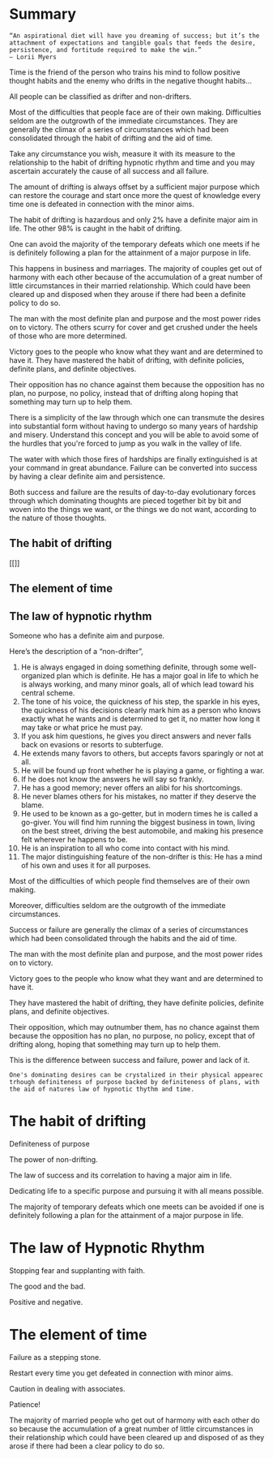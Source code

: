 # Summary

	“An aspirational diet will have you dreaming of success; but it’s the attachment of expectations and tangible goals that feeds the desire, persistence, and fortitude required to make the win.”  
	— Lorii Myers

Time is the friend of the person who trains his mind to follow positive thought habits and the enemy who drifts in the negative thought habits...

All people can be classified as drifter and non-drifters.

Most of the difficulties that people face are of their own making. Difficulties seldom are the outgrowth of the immediate circumstances. They are generally the climax of a series of circumstances which had been consolidated through the habit of drifting and the aid of time.

Take any circumstance you wish, measure it with its measure to the relationship to the habit of drifting hypnotic rhythm and time and you may ascertain accurately the cause of all success and all failure.

The amount of drifting is always offset by a sufficient major purpose which  can restore the courage and start once more the quest of knowledge every time one is defeated in connection with the minor aims.

The habit of drifting is hazardous and only 2% have a definite major aim in life. The other 98% is caught in the habit of drifting.

One can avoid the majority of the temporary defeats which one meets if he is definitely following a plan for the attainment of a major purpose in life.

This happens in business and marriages. The majority of couples get out of harmony with each other because of the accumulation of a great number of little circumstances in their married relationship. Which could have been cleared up and disposed when they arouse if there had been a definite policy to do so.

The man with the most definite plan and purpose and the most power rides on to victory. The others scurry for cover and get crushed under the heels of those who are more determined.

Victory goes to the people who know what they want and are determined to have it. They have mastered the habit of drifting, with definite policies, definite plans, and definite objectives. 

Their opposition has no chance against them because the opposition has no plan, no purpose, no policy, instead that of drifting along hoping that something may turn up to help them.

There is a simplicity of the law through which one can transmute the desires into substantial form without having to undergo so many years of hardship and misery. Understand this concept and you will be able to avoid some of the hurdles that you're forced to jump as you walk in the valley of life.

The water with which those fires of hardships are finally extinguished is at your command in great abundance. Failure can be converted into success by having a clear definite aim and persistence.

Both success and failure are the results of day-to-day evolutionary forces through which dominating thoughts are pieced together bit by bit and woven into the things we want, or the things we do not want, according to the nature of those thoughts.


## The habit of drifting
[[]]

## The element of time


## The law of hypnotic rhythm


Someone who has a definite aim and purpose. 

Here’s the description of a “non-drifter”, 

1.  He is always engaged in doing something definite, through some well-organized plan which is definite. He has a major goal in life to which he is always working, and many minor goals, all of which lead toward his central scheme.
2.  The tone of his voice, the quickness of his step, the sparkle in his eyes, the quickness of his decisions clearly mark him as a person who knows exactly what he wants and is determined to get it, no matter how long it may take or what price he must pay.
3.  If you ask him questions, he gives you direct answers and never falls back on evasions or resorts to subterfuge.
4.  He extends many favors to others, but accepts favors sparingly or not at all.
5.  He will be found up front whether he is playing a game, or fighting a war.
6.  If he does not know the answers he will say so frankly.
7.  He has a good memory; never offers an alibi for his shortcomings.
8.  He never blames others for his mistakes, no matter if they deserve the blame.
9.  He used to be known as a go-getter, but in modern times he is called a go-giver. You will find him running the biggest business in town, living on the best street, driving the best automobile, and making his presence felt wherever he happens to be.
10.  He is an inspiration to all who come into contact with his mind.
11.  The major distinguishing feature of the non-drifter is this: He has a mind of his own and uses it for all purposes.

Most of the difficulties of which people find themselves are of their own making.

Moreover, difficulties seldom are the outgrowth of the immediate circumstances. 

Success or failure are generally the climax of a series of circumstances which had been consolidated through the habits and the aid of time.

The man with the most definite plan and purpose, and the most power rides on to victory.

Victory goes to the people who know what they want and are determined to have it. 

They have mastered the habit of drifting, they have definite policies, definite plans, and definite objectives.

Their opposition, which may outnumber them, has no chance against them because the opposition has no plan, no purpose, no policy, except that of drifting along, hoping that something may turn up to help them.

This is the difference between success and failure, power and lack of it.

	One's dominating desires can be crystalized in their physical appearec trhough definiteness of purpose backed by definiteness of plans, with the aid of natures law of hypnotic thythm and time.

# The habit of drifting
Definiteness of purpose 

The power of non-drifting.

The law of success and its correlation to having a major aim in life.

Dedicating life to a specific purpose and pursuing it with all means possible.

The majority of temporary defeats which one meets can be avoided if one is definitely following a plan for the attainment of a major purpose in life.

# The law of Hypnotic Rhythm
Stopping fear and supplanting with faith.

The good and the bad. 

Positive and negative.

# The element of time
Failure as a stepping stone.

Restart every time you get defeated in connection with minor aims.

Caution in dealing with associates.

Patience!

The majority of married people who get out of harmony with each other do so because the accumulation of a great number of little circumstances in their relationship which could have been cleared up and disposed of as they arose if there had been a clear policy to do so.